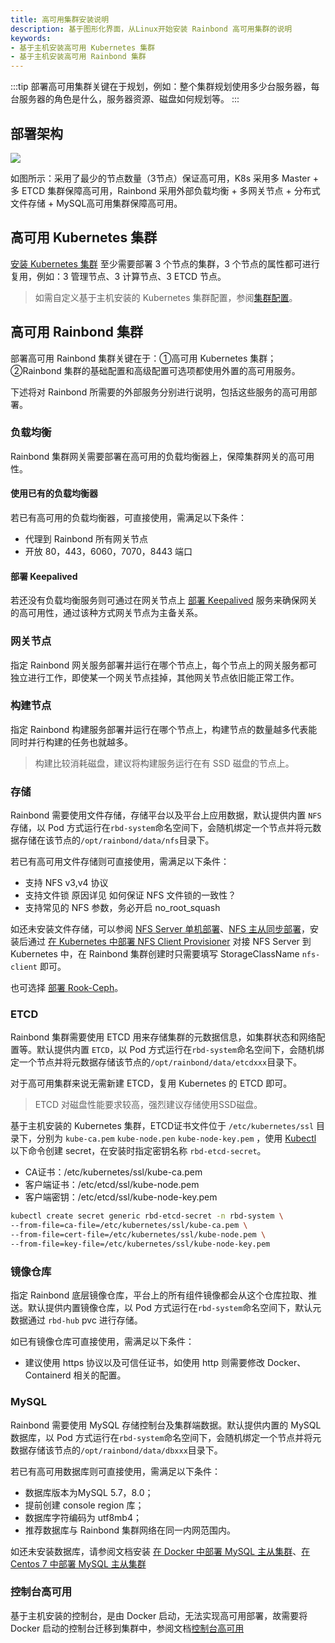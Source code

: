 ```yaml
---
title: 高可用集群安装说明
description: 基于图形化界面，从Linux开始安装 Rainbond 高可用集群的说明
keywords:
- 基于主机安装高可用 Kubernetes 集群
- 基于主机安装高可用 Rainbond 集群
---
```


:::tip
部署高可用集群关键在于规划，例如：整个集群规划使用多少台服务器，每台服务器的角色是什么，服务器资源、磁盘如何规划等。
:::

## 部署架构

![](https://static.goodrain.com/docs/5.17.0/high-availability.png)

如图所示：采用了最少的节点数量（3节点）保证高可用，K8s 采用多 Master + 多 ETCD 集群保障高可用，Rainbond 采用外部负载均衡 + 多网关节点 + 分布式文件存储 + MySQL高可用集群保障高可用。

## 高可用 Kubernetes 集群

[安装 Kubernetes 集群](/docs/installation/install-with-ui/#从主机开始安装-kubernetes-集群) 至少需要部署 3 个节点的集群，3 个节点的属性都可进行复用，例如：3 管理节点、3 计算节点、3 ETCD 节点。

> 如需自定义基于主机安装的 Kubernetes 集群配置，参阅[集群配置](/docs/installation/install-with-ui/rke-config)。

## 高可用 Rainbond 集群

部署高可用 Rainbond 集群关键在于：①高可用 Kubernetes 集群；②Rainbond 集群的基础配置和高级配置可选项都使用外置的高可用服务。

下述将对 Rainbond 所需要的外部服务分别进行说明，包括这些服务的高可用部署。

### 负载均衡

Rainbond 集群网关需要部署在高可用的负载均衡器上，保障集群网关的高可用性。

#### 使用已有的负载均衡器

若已有高可用的负载均衡器，可直接使用，需满足以下条件：
* 代理到 Rainbond 所有网关节点
* 开放 80，443，6060，7070，8443 端口

#### 部署 Keepalived

若还没有负载均衡服务则可通过在网关节点上 [部署 Keepalived](https://t.goodrain.com/d/8334-keepalived) 服务来确保网关的高可用性，通过该种方式网关节点为主备关系。

### 网关节点

指定 Rainbond 网关服务部署并运行在哪个节点上，每个节点上的网关服务都可独立进行工作，即使某一个网关节点挂掉，其他网关节点依旧能正常工作。 

### 构建节点

指定 Rainbond 构建服务部署并运行在哪个节点上，构建节点的数量越多代表能同时并行构建的任务也就越多。

> 构建比较消耗磁盘，建议将构建服务运行在有 SSD 磁盘的节点上。

### 存储

Rainbond 需要使用文件存储，存储平台以及平台上应用数据，默认提供内置 `NFS` 存储，以 Pod 方式运行在`rbd-system`命名空间下，会随机绑定一个节点并将元数据存储在该节点的`/opt/rainbond/data/nfs`目录下。

若已有高可用文件存储则可直接使用，需满足以下条件：

* 支持 NFS v3,v4 协议
* 支持文件锁 原因详见 如何保证 NFS 文件锁的一致性？
* 支持常见的 NFS 参数，务必开启 no_root_squash

如还未安装文件存储，可以参阅 [NFS Server 单机部署](https://t.goodrain.com/d/8325-linux-nfs-server)、[NFS 主从同步部署](https://t.goodrain.com/d/8323-nfs-rsyncinotify)，安装后通过 [在 Kubernetes 中部署 NFS Client Provisioner](https://t.goodrain.com/d/8326-kubernetes-nfs-client-provisioner) 对接 NFS Server 到 Kubernetes 中，在 Rainbond 集群创建时只需要填写 StorageClassName `nfs-client` 即可。

也可选择 [部署 Rook-Ceph](https://t.goodrain.com/d/8324-rook-ceph-v18)。

### ETCD

Rainbond 集群需要使用 ETCD 用来存储集群的元数据信息，如集群状态和网络配置等。默认提供内置 `ETCD`，以 Pod 方式运行在`rbd-system`命名空间下，会随机绑定一个节点并将元数据存储该节点的`/opt/rainbond/data/etcdxxx`目录下。

对于高可用集群来说无需新建 ETCD，复用 Kubernetes 的 ETCD 即可。

> ETCD 对磁盘性能要求较高，强烈建议存储使用SSD磁盘。

基于主机安装的 Kubernetes 集群，ETCD证书文件位于 `/etc/kubernetes/ssl` 目录下，分别为 `kube-ca.pem` `kube-node.pen` `kube-node-key.pem` ，使用 [Kubectl](/docs/ops-guide/tools/#kubectl-cli) 以下命令创建 secret，在安装时指定密钥名称 `rbd-etcd-secret`。

- CA证书：/etc/kubernetes/ssl/kube-ca.pem
- 客户端证书：/etc/etcd/ssl/kube-node.pem
- 客户端密钥：/etc/etcd/ssl/kube-node-key.pem

```bash
kubectl create secret generic rbd-etcd-secret -n rbd-system \
--from-file=ca-file=/etc/kubernetes/ssl/kube-ca.pem \
--from-file=cert-file=/etc/kubernetes/ssl/kube-node.pem \
--from-file=key-file=/etc/kubernetes/ssl/kube-node-key.pem
```

### 镜像仓库

指定 Rainbond 底层镜像仓库，平台上的所有组件镜像都会从这个仓库拉取、推送。默认提供内置镜像仓库，以 Pod 方式运行在`rbd-system`命名空间下，默认元数据通过  `rbd-hub` pvc 进行存储。

如已有镜像仓库可直接使用，需满足以下条件：

* 建议使用 https 协议以及可信任证书，如使用 http 则需要修改 Docker、Containerd 相关的配置。

### MySQL

Rainbond 需要使用 MySQL 存储控制台及集群端数据。默认提供内置的 MySQL 数据库，以 Pod 方式运行在`rbd-system`命名空间下，会随机绑定一个节点并将元数据存储该节点的`/opt/rainbond/data/dbxxx`目录下。

若已有高可用数据库则可直接使用，需满足以下条件：

* 数据库版本为MySQL 5.7，8.0；
* 提前创建 console region 库；
* 数据库字符编码为 utf8mb4；
* 推荐数据库与 Rainbond 集群网络在同一内网范围内。

如还未安装数据库，请参阅文档安装 [在 Docker 中部署 MySQL 主从集群](https://t.goodrain.com/d/8335-docker-mysql)、[在 Centos 7 中部署 MySQL 主从集群](https://t.goodrain.com/d/8304-centos-7-mysql)

### 控制台高可用

基于主机安装的控制台，是由 Docker 启动，无法实现高可用部署，故需要将 Docker 启动的控制台迁移到集群中，参阅文档[控制台高可用](/docs/installation/install-with-ui/console-recover)

